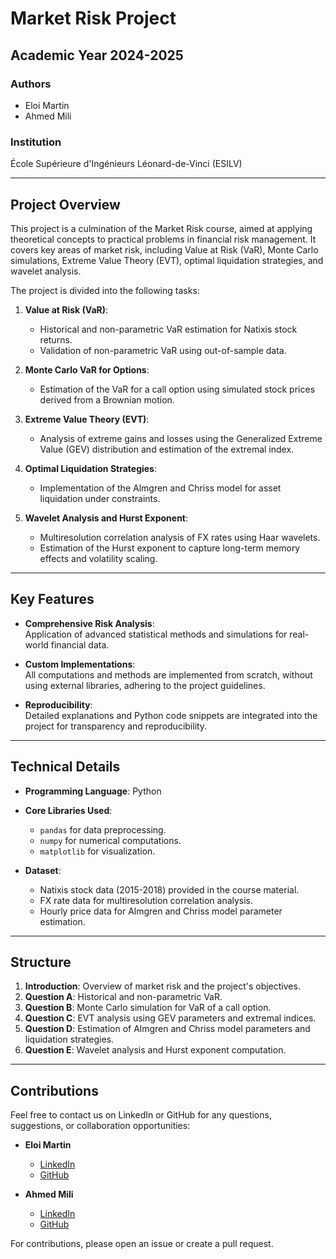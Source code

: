 # Market Risk Project

## **Academic Year 2024-2025**

### **Authors**
- Eloi Martin  
- Ahmed Mili  

### **Institution**
École Supérieure d'Ingénieurs Léonard-de-Vinci (ESILV)

---

## **Project Overview**
This project is a culmination of the Market Risk course, aimed at applying theoretical concepts to practical problems in financial risk management. It covers key areas of market risk, including Value at Risk (VaR), Monte Carlo simulations, Extreme Value Theory (EVT), optimal liquidation strategies, and wavelet analysis.

The project is divided into the following tasks:

1. **Value at Risk (VaR)**:  
   - Historical and non-parametric VaR estimation for Natixis stock returns.  
   - Validation of non-parametric VaR using out-of-sample data.

2. **Monte Carlo VaR for Options**:  
   - Estimation of the VaR for a call option using simulated stock prices derived from a Brownian motion.

3. **Extreme Value Theory (EVT)**:  
   - Analysis of extreme gains and losses using the Generalized Extreme Value (GEV) distribution and estimation of the extremal index.

4. **Optimal Liquidation Strategies**:  
   - Implementation of the Almgren and Chriss model for asset liquidation under constraints.

5. **Wavelet Analysis and Hurst Exponent**:  
   - Multiresolution correlation analysis of FX rates using Haar wavelets.  
   - Estimation of the Hurst exponent to capture long-term memory effects and volatility scaling.

---

## **Key Features**

- **Comprehensive Risk Analysis**:  
  Application of advanced statistical methods and simulations for real-world financial data.  

- **Custom Implementations**:  
  All computations and methods are implemented from scratch, without using external libraries, adhering to the project guidelines.

- **Reproducibility**:  
  Detailed explanations and Python code snippets are integrated into the project for transparency and reproducibility.

---

## **Technical Details**

- **Programming Language**: Python  
- **Core Libraries Used**:  
  - `pandas` for data preprocessing.  
  - `numpy` for numerical computations.  
  - `matplotlib` for visualization.  

- **Dataset**:  
  - Natixis stock data (2015-2018) provided in the course material.  
  - FX rate data for multiresolution correlation analysis.
  - Hourly price data for Almgren and Chriss model parameter estimation.
---

## **Structure**

1. **Introduction**: Overview of market risk and the project's objectives.  
2. **Question A**: Historical and non-parametric VaR.  
3. **Question B**: Monte Carlo simulation for VaR of a call option.  
4. **Question C**: EVT analysis using GEV parameters and extremal indices.  
5. **Question D**: Estimation of Almgren and Chriss model parameters and liquidation strategies.  
6. **Question E**: Wavelet analysis and Hurst exponent computation.

---
## Contributions

Feel free to contact us on LinkedIn or GitHub for any questions, suggestions, or collaboration opportunities:

- **Eloi Martin**  
  - [LinkedIn](#)  
  - [GitHub](#)

- **Ahmed Mili**  
  - [LinkedIn](#)  
  - [GitHub](#)

For contributions, please open an issue or create a pull request.

